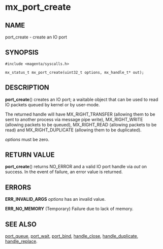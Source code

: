 # mx_port_create

## NAME

port_create - create an IO port

## SYNOPSIS

```
#include <magenta/syscalls.h>

mx_status_t mx_port_create(uint32_t options, mx_handle_t* out);

```

## DESCRIPTION

**port_create**() creates an IO port; a waitable object that
can be used to read IO packets queued by kernel or by user-mode.

The returned handle will have MX_RIGHT_TRANSFER (allowing them to be sent
to another process via message pipe write), MX_RIGHT_WRITE (allowing
packets to be queued), MX_RIGHT_READ (allowing packets to be read) and
MX_RIGHT_DUPLICATE (allowing them to be duplicated).

*options* must be zero.

## RETURN VALUE

**port_create**() returns NO_ERROR and a valid IO port handle via *out* on
success. In the event of failure, an error value is returned.

## ERRORS

**ERR_INVALID_ARGS**  *options* has an invalid value.

**ERR_NO_MEMORY**  (Temporary) Failure due to lack of memory.

## SEE ALSO

[port_queue](port_queue.md),
[port_wait](port_wait.md),
[port_bind](port_bind.md),
[handle_close](handle_close.md),
[handle_duplicate](handle_duplicate.md),
[handle_replace](handle_replace.md).
